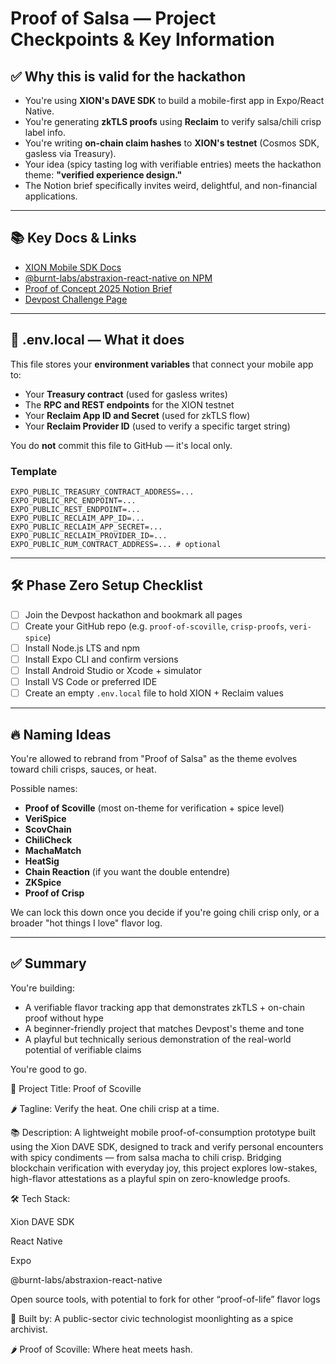 # Proof of Salsa — Project Checkpoints & Key Information

## ✅ Why this is valid for the hackathon

- You're using **XION's DAVE SDK** to build a mobile-first app in Expo/React Native.
- You're generating **zkTLS proofs** using **Reclaim** to verify salsa/chili crisp label info.
- You're writing **on-chain claim hashes** to **XION's testnet** (Cosmos SDK, gasless via Treasury).
- Your idea (spicy tasting log with verifiable entries) meets the hackathon theme: **"verified experience design."**
- The Notion brief specifically invites weird, delightful, and non-financial applications.

---

## 📚 Key Docs & Links

- [XION Mobile SDK Docs](https://docs.burnt.com/xion/developers/mobile-app-development)
- [@burnt-labs/abstraxion-react-native on NPM](https://www.npmjs.com/package/@burnt-labs/abstraxion-react-native)
- [Proof of Concept 2025 Notion Brief](https://burntlabs.notion.site/proof-of-concept-2025-ideathon)
- [Devpost Challenge Page](https://proofofconcept.devpost.com/)

---

## 🧾 .env.local — What it does

This file stores your **environment variables** that connect your mobile app to:
- Your **Treasury contract** (used for gasless writes)
- The **RPC and REST endpoints** for the XION testnet
- Your **Reclaim App ID and Secret** (used for zkTLS flow)
- Your **Reclaim Provider ID** (used to verify a specific target string)

You do **not** commit this file to GitHub — it's local only.

### Template

```
EXPO_PUBLIC_TREASURY_CONTRACT_ADDRESS=...
EXPO_PUBLIC_RPC_ENDPOINT=...
EXPO_PUBLIC_REST_ENDPOINT=...
EXPO_PUBLIC_RECLAIM_APP_ID=...
EXPO_PUBLIC_RECLAIM_APP_SECRET=...
EXPO_PUBLIC_RECLAIM_PROVIDER_ID=...
EXPO_PUBLIC_RUM_CONTRACT_ADDRESS=... # optional
```

---

## 🛠️ Phase Zero Setup Checklist

- [ ] Join the Devpost hackathon and bookmark all pages
- [ ] Create your GitHub repo (e.g. `proof-of-scoville`, `crisp-proofs`, `veri-spice`)
- [ ] Install Node.js LTS and npm
- [ ] Install Expo CLI and confirm versions
- [ ] Install Android Studio or Xcode + simulator
- [ ] Install VS Code or preferred IDE
- [ ] Create an empty `.env.local` file to hold XION + Reclaim values

---

## 🔥 Naming Ideas

You're allowed to rebrand from "Proof of Salsa" as the theme evolves toward chili crisps, sauces, or heat.

Possible names:
- **Proof of Scoville** (most on-theme for verification + spice level)
- **VeriSpice**
- **ScovChain**
- **ChiliCheck**
- **MachaMatch**
- **HeatSig**
- **Chain Reaction** (if you want the double entendre)
- **ZKSpice**
- **Proof of Crisp**

We can lock this down once you decide if you're going chili crisp only, or a broader "hot things I love" flavor log.

---

## ✅ Summary

You're building:
- A verifiable flavor tracking app that demonstrates zkTLS + on-chain proof without hype
- A beginner-friendly project that matches Devpost's theme and tone
- A playful but technically serious demonstration of the real-world potential of verifiable claims

You're good to go.

🔬 Project Title:
Proof of Scoville

🌶️ Tagline:
Verify the heat. One chili crisp at a time.

📚 Description:
A lightweight mobile proof-of-consumption prototype built using the Xion DAVE SDK, designed to track and verify personal encounters with spicy condiments — from salsa macha to chili crisp. Bridging blockchain verification with everyday joy, this project explores low-stakes, high-flavor attestations as a playful spin on zero-knowledge proofs.

🛠️ Tech Stack:

Xion DAVE SDK

React Native

Expo

@burnt-labs/abstraxion-react-native

Open source tools, with potential to fork for other “proof-of-life” flavor logs

👤 Built by:
A public-sector civic technologist moonlighting as a spice archivist.

🌶️ Proof of Scoville: Where heat meets hash.

